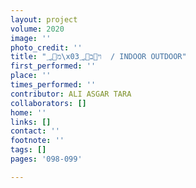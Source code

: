 ```yaml
---
layout: project
volume: 2020
image: ''
photo_credit: ''
title: "מ׵؃\x03ױ׼ב׵؃  / INDOOR OUTDOOR"
first_performed: ''
place: ''
times_performed: ''
contributor: ALI ASGAR TARA
collaborators: []
home: ''
links: []
contact: ''
footnote: ''
tags: []
pages: '098-099'

---
```




